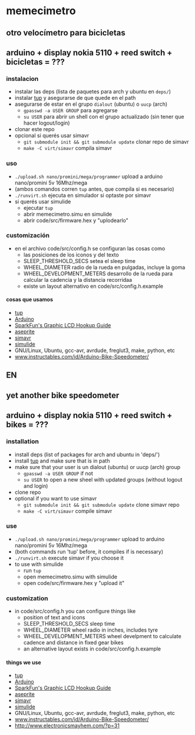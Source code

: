 # memecimetro

## otro velocímetro para bicicletas
## arduino + display nokia 5110 + reed switch + bicicletas = ???

### instalacion
- instalar las deps (lista de paquetes para arch y ubuntu en `deps/`)
- instalar [tup](http://gittup.org/tup/) y asegurarse de que quede en el path
- asegurarse de estar en el grupo `dialout` (ubuntu) o `uucp` (arch)
  - `gpasswd -a USER GROUP` para agregarse
  - `su USER` para abrir un shell con el grupo actualizado (sin tener que hacer logout/login)
- clonar este repo
- opcional si querés usar simavr
  - `git submodule init && git submodule update` clonar repo de simavr
  - `make -C virt/simavr` compila simavr

### uso
- `./upload.sh nano/promini/mega/programmer` upload a arduino nano/promini 5v 16Mhz/mega
- (ambos comandos corren `tup` antes, que compila si es necesario)
- `./runvirt.sh` ejecuta en simulador si optaste por simavr
- si querés usar simulide
  - ejecutar `tup`
  - abrir memecimetro.simu en simulide
  - abrir code/src/firmware.hex y "uplodearlo"

### customización
- en el archivo code/src/config.h se configuran las cosas como
	- las posiciones de los iconos y del texto
	- SLEEP_THRESHOLD_SECS setea el sleep time
	- WHEEL_DIAMETER radio de la rueda en pulgadas, incluye la goma
	- WHEEL_DEVELOPMENT_METERS desarrollo de la rueda para calcular la cadencia y la distancia recorridaa
	- existe un layout alternativo en code/src/config.h.example

#### cosas que usamos
- [tup](http://gittup.org/tup/)
- [Arduino](https://www.arduino.cc/)
- [SparkFun's Graphic LCD Hookup Guide](https://learn.sparkfun.com/tutorials/graphic-lcd-hookup-guide)
- [aseprite](https://github.com/aseprite/aseprite)
- [simavr](https://github.com/buserror/simavr)
- [simulide](https://simulide.blogspot.com/)
- GNU/Linux, Ubuntu, gcc-avr, avrdude, freglut3, make, python, etc
- www.instructables.com/id/Arduino-Bike-Speedometer/

## EN
## yet another bike speedometer
## arduino + display nokia 5110 + reed switch + bikes = ???

### installation
- install deps (list of packages for arch and ubuntu in 'deps/')
- install [tup](http://gittup.org/tup/) and make sure that is in path
- make sure that your user is un dialout (ubuntu) or uucp (arch) group
  - `gpasswd -a USER GROUP` if not
  - `su USER` to open a new sheel with updated groups (without logout and login)
- clone repo
- optional if you want to use simavr
  - `git submodule init && git submodule update` clone simavr repo
  - `make -C virt/simavr` compile simavr

### use
- `./upload.sh nano/promini/mega/programmer` upload to arduino nano/promini 5v 16Mhz/mega
- (both commands run 'tup' before, it compiles if is necessary)
- `./runvirt.sh` execute simavr if you choose it
- to use with simulide
  - run `tup`
  - open memecimetro.simu with simulide
  - open code/src/firmware.hex y "upload it"

### customization
- in code/src/config.h you can configure things like
  - position of text and icons
  - SLEEP_THRESHOLD_SECS sleep time
  - WHEEL_DIAMETER wheel radio in inches, includes tyre
  - WHEEL_DEVELOPMENT_METERS wheel develpment to calculate cadence and distance in fixed gear bikes
  - an alternative layout exists in code/src/config.h.example

#### things we use
- [tup](http://gittup.org/tup/)
- [Arduino](https://www.arduino.cc/)
- [SparkFun's Graphic LCD Hookup Guide](https://learn.sparkfun.com/tutorials/graphic-lcd-hookup-guide)
- [aseprite](https://github.com/aseprite/aseprite)
- [simavr](https://github.com/buserror/simavr)
- [simulide](https://simulide.blogspot.com/)
- GNU/Linux, Ubuntu, gcc-avr, avrdude, freglut3, make, python, etc
- www.instructables.com/id/Arduino-Bike-Speedometer/
- http://www.electronicsmayhem.com/?p=31
